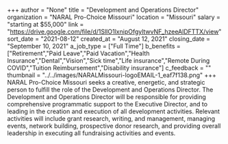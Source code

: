 +++
author = "None"
title = "Development and Operations Director"
organization = "NARAL Pro-Choice Missouri"
location = "Missouri"
salary = "starting at $55,000"
link = "https://drive.google.com/file/d/1SlIO1lxnipOfgyltwvNF_hzeeAlDFTTX/view"
sort_date = "2021-08-12"
created_at = "August 12, 2021"
closing_date = "September 10, 2021"
a_job_type = ["Full Time"]
b_benefits = ["Retirement","Paid Leave","Paid Vacation","Health Insurance","Dental","Vision","Sick time","Life insurance","Remote During COVID","Tuition Reimbursement","Disability insurance"]
c_feedback = ""
thumbnail = "../../images/NARALMissouri-logoEMAIL-1_eaf7f138.png"
+++
NARAL Pro-Choice Missouri seeks a creative, energetic, and strategic person to fulfill the role of the Development and Operations Director. The Development and Operations Director will be responsible for providing comprehensive programmatic support to the Executive Director, and to leading in the creation and execution of all development activities. Relevant activities will include grant research, writing, and management, managing events, network building, prospective donor research, and providing overall leadership in executing all fundraising activities and events. 